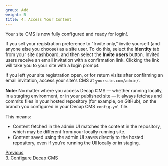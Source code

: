 ```yaml
---
group: Add
weight: 5
title: 4. Access Your Content
---
```

Your site CMS is now fully configured and ready for login!.

If you set your registration preference to "Invite only," invite yourself (and anyone else you choose) as a site user. To do this, select the **Identity** tab from your site dashboard, and then select the **Invite users** button. Invited users receive an email invitation with a confirmation link. Clicking the link will take you to your site with a login prompt.

If you left your site registration open, or for return visits after confirming an email invitation, access your site's CMS at `yoursite.com/admin/`.

**Note:** No matter where you access Decap CMS — whether running locally, in a staging environment, or in your published site — it always fetches and commits files in your hosted repository (for example, on GitHub), on the branch you configured in your Decap CMS `config.yml` file.

This means:

* Content fetched in the admin UI matches the content in the repository, which may be different from your locally running site.
* Content saved using the admin UI saves directly to the hosted repository, even if you're running the UI locally or in staging.

<nav class="pagination-nav">
   <a href="/docs/configure-decap-cms/" class="button">
    <div class="pagination-nav__sublabel">Previous</div>
    <div class="pagination-nav__label">3. Configure Decap CMS</div>
  </a>
</nav>
